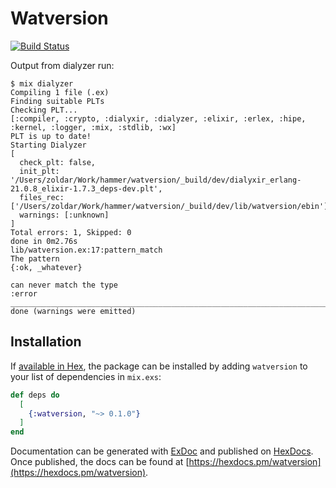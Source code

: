# Watversion
[![Build Status](https://travis-ci.com/zoldar/watversion.svg?branch=master)](https://travis-ci.com/zoldar/watversion)

Output from dialyzer run:

```
$ mix dialyzer
Compiling 1 file (.ex)
Finding suitable PLTs
Checking PLT...
[:compiler, :crypto, :dialyxir, :dialyzer, :elixir, :erlex, :hipe, :kernel, :logger, :mix, :stdlib, :wx]
PLT is up to date!
Starting Dialyzer
[
  check_plt: false,
  init_plt: '/Users/zoldar/Work/hammer/watversion/_build/dev/dialyxir_erlang-21.0.8_elixir-1.7.3_deps-dev.plt',
  files_rec: ['/Users/zoldar/Work/hammer/watversion/_build/dev/lib/watversion/ebin'],
  warnings: [:unknown]
]
Total errors: 1, Skipped: 0
done in 0m2.76s
lib/watversion.ex:17:pattern_match
The pattern
{:ok, _whatever}

can never match the type
:error
________________________________________________________________________________
done (warnings were emitted)
```

## Installation

If [available in Hex](https://hex.pm/docs/publish), the package can be installed
by adding `watversion` to your list of dependencies in `mix.exs`:

```elixir
def deps do
  [
    {:watversion, "~> 0.1.0"}
  ]
end
```

Documentation can be generated with [ExDoc](https://github.com/elixir-lang/ex_doc)
and published on [HexDocs](https://hexdocs.pm). Once published, the docs can
be found at [https://hexdocs.pm/watversion](https://hexdocs.pm/watversion).


